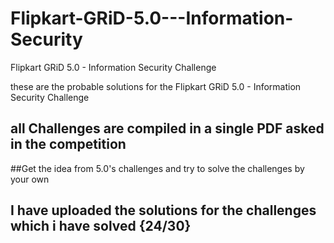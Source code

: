 # Flipkart-GRiD-5.0---Information-Security
Flipkart GRiD 5.0 - Information Security Challenge

these are the probable solutions for the Flipkart GRiD 5.0 - Information Security Challenge

## all Challenges are compiled in a single PDF  asked in the competition

##Get the idea from 5.0's challenges and try to solve the challenges by your own 

## I have uploaded the solutions for the challenges which i have solved {24/30}